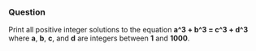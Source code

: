 ### Question

Print all positive integer solutions to the equation __a^3 + b^3 = c^3 + d^3__ where __a__, __b__, __c__, and __d__ are integers between __1__ and __1000__.
